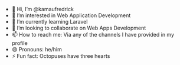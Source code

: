 - 👋 Hi, I’m @kamaufredrick
- 👀 I’m interested in Web Application Development
- 🌱 I’m currently learning Laravel 
- 💞️ I’m looking to collaborate on Web Apps Development
- 📫 How to reach me: Via any of the channels I have provided in my profile
- 😄 Pronouns: he/him
- ⚡ Fun fact: Octopuses have three hearts 

<!---
kamaufredrick/kamaufredrick is a ✨ special ✨ repository because its `README.md` (this file) appears on your GitHub profile.
You can click the Preview link to take a look at your changes.
--->
